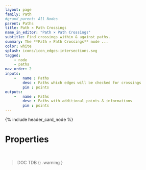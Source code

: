 ```yaml
---
layout: page
family: Path
#grand_parent: All Nodes
parent: Paths
title: Path × Path Crossings
name_in_editor: "Path × Path Crossings"
subtitle: Find crossings within & against paths.
summary: The **Path × Path Crossings** node ...
color: white
splash: icons/icon_edges-intersections.svg
tagged: 
    - node
    - paths
nav_order: 2
inputs:
    -   name : Paths
        desc : Paths which edges will be checked for crossings
        pin : points
outputs:
    -   name : Paths
        desc : Paths with additional points & informations
        pin : points
---
```


{% include header_card_node %}

# Properties
<br>

> DOC TDB
{: .warning }
